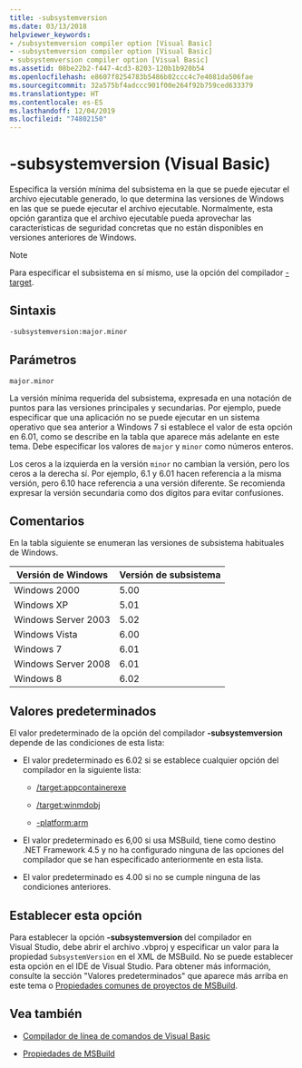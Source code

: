 ```yaml
---
title: -subsystemversion
ms.date: 03/13/2018
helpviewer_keywords:
- /subsystemversion compiler option [Visual Basic]
- -subsystemversion compiler option [Visual Basic]
- subsystemversion compiler option [Visual Basic]
ms.assetid: 08be22b2-f447-4cd3-8203-120b1b920b54
ms.openlocfilehash: e8607f8254783b5486b02ccc4c7e4081da506fae
ms.sourcegitcommit: 32a575bf4adccc901f00e264f92b759ced633379
ms.translationtype: HT
ms.contentlocale: es-ES
ms.lasthandoff: 12/04/2019
ms.locfileid: "74802150"
---
```

# <a name="-subsystemversion-visual-basic"></a>-subsystemversion (Visual Basic)

Especifica la versión mínima del subsistema en la que se puede ejecutar el archivo ejecutable generado, lo que determina las versiones de Windows en las que se puede ejecutar el archivo ejecutable. Normalmente, esta opción garantiza que el archivo ejecutable pueda aprovechar las características de seguridad concretas que no están disponibles en versiones anteriores de Windows.

> [!NOTE]
> Para especificar el subsistema en sí mismo, use la opción del compilador [-target](../../../csharp/language-reference/compiler-options/target-compiler-option.md).

## <a name="syntax"></a>Sintaxis

```vb
-subsystemversion:major.minor
```

## <a name="parameters"></a>Parámetros

`major.minor`

La versión mínima requerida del subsistema, expresada en una notación de puntos para las versiones principales y secundarias. Por ejemplo, puede especificar que una aplicación no se puede ejecutar en un sistema operativo que sea anterior a Windows 7 si establece el valor de esta opción en 6.01, como se describe en la tabla que aparece más adelante en este tema. Debe especificar los valores de `major` y `minor` como números enteros.

Los ceros a la izquierda en la versión `minor` no cambian la versión, pero los ceros a la derecha sí. Por ejemplo, 6.1 y 6.01 hacen referencia a la misma versión, pero 6.10 hace referencia a una versión diferente. Se recomienda expresar la versión secundaria como dos dígitos para evitar confusiones.

## <a name="remarks"></a>Comentarios

En la tabla siguiente se enumeran las versiones de subsistema habituales de Windows.

|Versión de Windows|Versión de subsistema|
|---------------------|-----------------------|
|Windows 2000|5.00|
|Windows XP|5.01|
|Windows Server 2003|5.02|
|Windows Vista|6.00|
|Windows 7|6.01|
|Windows Server 2008|6.01|
|Windows 8|6.02|

## <a name="default-values"></a>Valores predeterminados

El valor predeterminado de la opción del compilador **-subsystemversion** depende de las condiciones de esta lista:

- El valor predeterminado es 6.02 si se establece cualquier opción del compilador en la siguiente lista:

  - [/target:appcontainerexe](../../../visual-basic/reference/command-line-compiler/target.md)

  - [/target:winmdobj](../../../visual-basic/reference/command-line-compiler/target.md)

  - [-platform:arm](../../../visual-basic/reference/command-line-compiler/platform.md)

- El valor predeterminado es 6,00 si usa MSBuild, tiene como destino .NET Framework 4.5 y no ha configurado ninguna de las opciones del compilador que se han especificado anteriormente en esta lista.

- El valor predeterminado es 4.00 si no se cumple ninguna de las condiciones anteriores.

## <a name="setting-this-option"></a>Establecer esta opción

Para establecer la opción **-subsystemversion** del compilador en Visual Studio, debe abrir el archivo .vbproj y especificar un valor para la propiedad `SubsystemVersion` en el XML de MSBuild. No se puede establecer esta opción en el IDE de Visual Studio. Para obtener más información, consulte la sección "Valores predeterminados" que aparece más arriba en este tema o [Propiedades comunes de proyectos de MSBuild](/visualstudio/msbuild/common-msbuild-project-properties).

## <a name="see-also"></a>Vea también

- [Compilador de línea de comandos de Visual Basic](../../../visual-basic/reference/command-line-compiler/index.md)

- [Propiedades de MSBuild](/visualstudio/msbuild/msbuild-properties)

